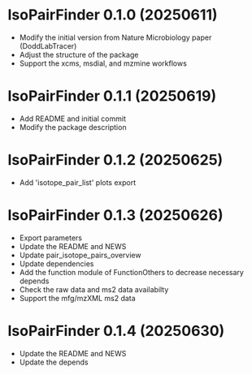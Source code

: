 # IsoPairFinder 0.1.0 (20250611)
- Modify the initial version from Nature Microbiology paper (DoddLabTracer)
- Adjust the structure of the package
- Support the xcms, msdial, and mzmine workflows

# IsoPairFinder 0.1.1 (20250619)
- Add README and initial commit
- Modify the package description

# IsoPairFinder 0.1.2 (20250625)
- Add 'isotope_pair_list' plots export

# IsoPairFinder 0.1.3 (20250626)
- Export parameters
- Update the README and NEWS
- Update pair_isotope_pairs_overview
- Update dependencies
- Add the function module of FunctionOthers to decrease necessary depends
- Check the raw data and ms2 data availabilty
- Support the mfg/mzXML ms2 data

# IsoPairFinder 0.1.4 (20250630)
- Update the README and NEWS
- Update the depends
